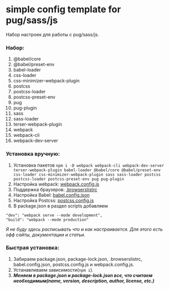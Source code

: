 # simple config template for pug/sass/js

Набор настроек для работы с pug/sass/js.

### Набор:
1. @babel/core
2. @babel/preset-env
3. babel-loader
4. css-loader
5. css-minimizer-webpack-plugin
6. postcss
7. postcss-loader
8. postcss-preset-env
9. pug
10. pug-plugin
11. sass
12. sass-loader
13. terser-webpack-plugin
14. webpack
15. webpack-cli
16. webpack-dev-server

### Установка вручную:
1. Установка пакетов `npm i -D webpack webpack-cli webpack-dev-server terser-webpack-plugin babel-loader @babel/core @babel/preset-env css-loader css-minimizer-webpack-plugin sass sass-loader postcss postcss-loader postcss-preset-env pug pug-plugin`
2. Настройка webpack: [webpack.config.js](./webpack.config.js)
3. Поддержка браузеров: [.browserslistrc](./.browserslistrc)
4. Настройка Babel: [babel.config.json](./babel.config.json)
5. Настройка Postcss: [postcss.config.js](./postcss.config.js)
6. В package.json в раздел scripts добавляем
```
"dev": "webpack serve --mode development",
"build": "webpack --mode production"
```

*Я не буду здесь расписывать что и как настраивается. Для этого есть офф сайты, документации и статьи.*

### Быстрая установка:
1. Забираем package.json, package-lock.json, .browserslistrc, babel.config.json, postcss.config.js и webpack.config.js.
2. Устанавливаем зависимости(`npm i`).
3. ***Меняем в package.json и package-lock.json все, что считаем необходимым(name, version, description, author, license, etc.)***
